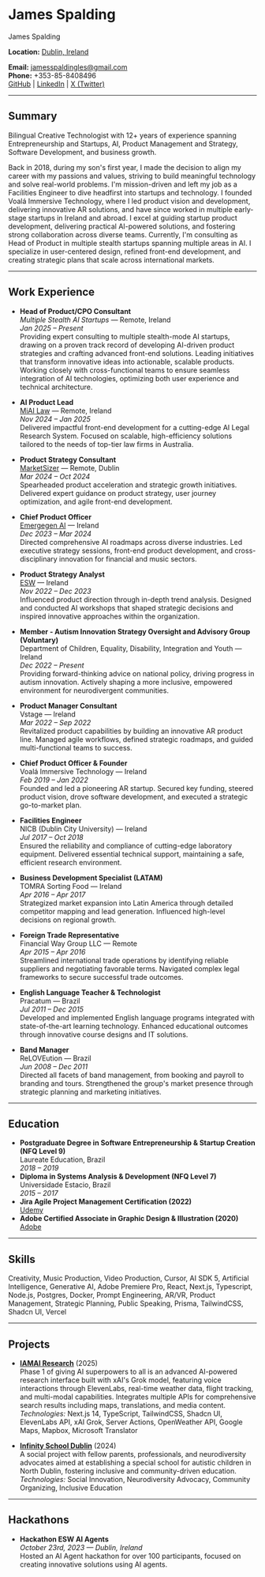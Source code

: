 # James Spalding

James Spalding

**Location:** [Dublin, Ireland](https://www.google.com/maps/place/dublin+ireland)

**Email:** jamesspaldingles@gmail.com  
**Phone:** +353-85-8408496  
[GitHub](https://github.com/PodJamz) | [LinkedIn](https://www.linkedin.com/in/jameslawrencespalding/) | [X (Twitter)](https://x.com/James__Spalding)

---

## Summary

Bilingual Creative Technologist with 12+ years of experience spanning Entrepreneurship and Startups, AI, Product Management and Strategy, Software Development, and business growth.

Back in 2018, during my son's first year, I made the decision to align my career with my passions and values, striving to build meaningful technology and solve real-world problems. I'm mission-driven and left my job as a Facilities Engineer to dive headfirst into startups and technology. I founded Voalá Immersive Technology, where I led product vision and development, delivering innovative AR solutions, and have since worked in multiple early-stage startups in Ireland and abroad. I excel at guiding startup product development, delivering practical AI-powered solutions, and fostering strong collaboration across diverse teams. Currently, I'm consulting as Head of Product in multiple stealth startups spanning multiple areas in AI. I specialize in user-centered design, refined front-end development, and creating strategic plans that scale across international markets.

---

## Work Experience

- **Head of Product/CPO Consultant**  
  *Multiple Stealth AI Startups* — Remote, Ireland  
  *Jan 2025 – Present*  
  Providing expert consulting to multiple stealth-mode AI startups, drawing on a proven track record of developing AI-driven product strategies and crafting advanced front-end solutions. Leading initiatives that transform innovative ideas into actionable, scalable products. Working closely with cross-functional teams to ensure seamless integration of AI technologies, optimizing both user experience and technical architecture.

- **AI Product Lead**  
  [MiAI Law](https://miai.law/) — Remote, Ireland  
  *Nov 2024 – Jan 2025*  
  Delivered impactful front-end development for a cutting-edge AI Legal Research System. Focused on scalable, high-efficiency solutions tailored to the needs of top-tier law firms in Australia.

- **Product Strategy Consultant**  
  [MarketSizer](https://www.marketsizer.io/) — Remote, Dublin  
  *Mar 2024 – Oct 2024*  
  Spearheaded product acceleration and strategic growth initiatives. Delivered expert guidance on product strategy, user journey optimization, and agile front-end development.

- **Chief Product Officer**  
  [Emergegen AI](https://www.emergegen.ai/) — Ireland  
  *Dec 2023 – Mar 2024*  
  Directed comprehensive AI roadmaps across diverse industries. Led executive strategy sessions, front-end product development, and cross-disciplinary innovation for financial and music sectors.

- **Product Strategy Analyst**  
  [ESW](https://esw.com/) — Ireland  
  *Nov 2022 – Dec 2023*  
  Influenced product direction through in-depth trend analysis. Designed and conducted AI workshops that shaped strategic decisions and inspired innovative approaches within the organization.

- **Member - Autism Innovation Strategy Oversight and Advisory Group (Voluntary)**  
  Department of Children, Equality, Disability, Integration and Youth — Ireland  
  *Dec 2022 – Present*  
  Providing forward-thinking advice on national policy, driving progress in autism innovation. Actively shaping a more inclusive, empowered environment for neurodivergent communities.

- **Product Manager Consultant**  
  Vstage — Ireland  
  *Mar 2022 – Sep 2022*  
  Revitalized product capabilities by building an innovative AR product line. Managed agile workflows, defined strategic roadmaps, and guided multi-functional teams to success.

- **Chief Product Officer & Founder**  
  Voalá Immersive Technology — Ireland  
  *Feb 2019 – Jan 2022*  
  Founded and led a pioneering AR startup. Secured key funding, steered product vision, drove software development, and executed a strategic go-to-market plan.

- **Facilities Engineer**  
  NICB (Dublin City University) — Ireland  
  *Jul 2017 – Oct 2018*  
  Ensured the reliability and compliance of cutting-edge laboratory equipment. Delivered essential technical support, maintaining a safe, efficient research environment.

- **Business Development Specialist (LATAM)**  
  TOMRA Sorting Food — Ireland  
  *Apr 2016 – Apr 2017*  
  Strategized market expansion into Latin America through detailed competitor mapping and lead generation. Influenced high-level decisions on regional growth.

- **Foreign Trade Representative**  
  Financial Way Group LLC — Remote  
  *Apr 2015 – Apr 2016*  
  Streamlined international trade operations by identifying reliable suppliers and negotiating favorable terms. Navigated complex legal frameworks to secure successful trade outcomes.

- **English Language Teacher & Technologist**  
  Pracatum — Brazil  
  *Jul 2011 – Dec 2015*  
  Developed and implemented English language programs integrated with state-of-the-art learning technology. Enhanced educational outcomes through innovative course designs and IT solutions.

- **Band Manager**  
  ReLOVEution — Brazil  
  *Jun 2008 – Dec 2011*  
  Directed all facets of band management, from booking and payroll to branding and tours. Strengthened the group's market presence through strategic planning and marketing initiatives.

---

## Education

- **Postgraduate Degree in Software Entrepreneurship & Startup Creation (NFQ Level 9)**  
  Laureate Education, Brazil  
  *2018 – 2019*
- **Diploma in Systems Analysis & Development (NFQ Level 7)**  
  Universidade Estacio, Brazil  
  *2015 – 2017*
- **Jira Agile Project Management Certification (2022)**  
  [Udemy](https://udemy.com)
- **Adobe Certified Associate in Graphic Design & Illustration (2020)**  
  [Adobe](https://www.adobe.com)

---

## Skills

Creativity, Music Production, Video Production, Cursor, AI SDK 5, Artificial Intelligence, Generative AI, Adobe Premiere Pro, React, Next.js, Typescript, Node.js, Postgres, Docker, Prompt Engineering, AR/VR, Product Management, Strategic Planning, Public Speaking, Prisma, TailwindCSS, Shadcn UI, Vercel

---

## Projects

- **[IAMAI Research](https://iamai-research.vercel.app/)** (2025)  
  Phase 1 of giving AI superpowers to all is an advanced AI-powered research interface built with xAI's Grok model, featuring voice interactions through ElevenLabs, real-time weather data, flight tracking, and multi-modal capabilities. Integrates multiple APIs for comprehensive search results including maps, translations, and media content.  
  *Technologies:* Next.js 14, TypeScript, TailwindCSS, Shadcn UI, ElevenLabs API, xAI Grok, Server Actions, OpenWeather API, Google Maps, Mapbox, Microsoft Translator

- **[Infinity School Dublin](https://www.instagram.com/infinityschooldublin/profilecard/?igsh=dnQyZzQxa28ycHN4)** (2024)  
  A social project with fellow parents, professionals, and neurodiversity advocates aimed at establishing a special school for autistic children in North Dublin, fostering inclusive and community-driven education.  
  *Technologies:* Social Innovation, Neurodiversity Advocacy, Community Organizing, Inclusive Education

---

## Hackathons

- **Hackathon ESW AI Agents**  
  *October 23rd, 2023 — Dublin, Ireland*  
  Hosted an AI Agent hackathon for over 100 participants, focused on creating innovative solutions using AI agents. 